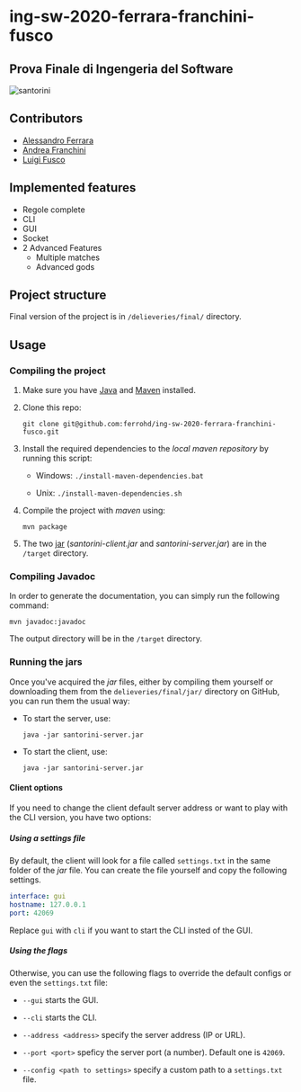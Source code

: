 ing-sw-2020-ferrara-franchini-fusco
===================================

Prova Finale di Ingengeria del Software
--------------------------------------------------------

![santorini](src/main/resources/images/santorini-logo.png)

## Contributors

- [Alessandro Ferrara](https://github.com/ferrohd)
- [Andrea Franchini](https://github.com/QUB3X)
- [Luigi Fusco](https://github.com/luigifusco)

## Implemented features

- Regole complete
- CLI
- GUI
- Socket
- 2 Advanced Features
    - Multiple matches
    - Advanced gods

## Project structure

Final version of the project is in `/delieveries/final/` directory.

## Usage

### Compiling the project

1. Make sure you have [Java](https://java.com/en/download) and [Maven](https://maven.apache.org/install.html) installed.

2. Clone this repo:

    ```shell
    git clone git@github.com:ferrohd/ing-sw-2020-ferrara-franchini-fusco.git
    ```

3. Install the required dependencies to the *local maven repository* by running this script:

    - Windows: `./install-maven-dependencies.bat`

    - Unix: `./install-maven-dependencies.sh`

4. Compile the project with *maven* using:

    ```shell
    mvn package
    ```

5. The two [jar](https://en.wikipedia.org/wiki/Jar_Jar_Binks) (*santorini-client.jar* and *santorini-server.jar*) are in the `/target` directory.

### Compiling Javadoc

In order to generate the documentation, you can simply run the following command:

```shell
mvn javadoc:javadoc
```

The output directory will be in the `/target` directory.

### Running the jars

Once you've acquired the *jar* files, either by compiling them yourself or downloading them from the `delieveries/final/jar/` directory on GitHub, you can run them the usual way:

- To start the server, use:
    ```shell
    java -jar santorini-server.jar
    ```

- To start the client, use:
    ```shell
    java -jar santorini-server.jar
    ```

#### Client options

If you need to change the client default server address or want to play with the CLI version, you have two options:

##### Using a settings file
By default, the client will look for a file called `settings.txt` in the same folder of the *jar* file. You can create the file yourself and copy the following settings.

```yml
interface: gui
hostname: 127.0.0.1
port: 42069
```

Replace `gui` with `cli` if you want to start the CLI insted of the GUI.

##### Using the flags
Otherwise, you can use the following flags to override the default configs or even the `settings.txt` file:

- `--gui` starts the GUI.

- `--cli` starts the CLI.
- `--address <address>` specify the server address (IP or URL).
- `--port <port>` speficy the server port (a number). Default one is `42069`.
- `--config <path to settings>` specify a custom path to a `settings.txt` file.

